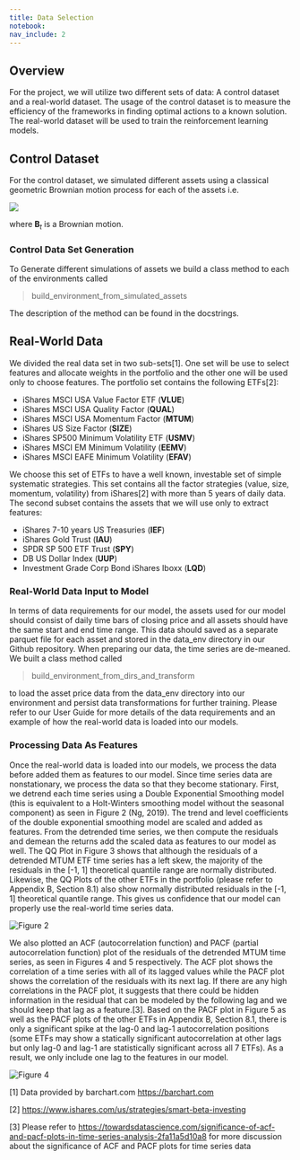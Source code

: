 ```yaml
---
title: Data Selection
notebook:
nav_include: 2
---
```


## Overview
For the project, we will utilize two different sets of data: A control dataset and a real-world dataset. The usage of the control dataset is to measure the efficiency of the frameworks in finding optimal actions to a known solution. The real-world dataset will be used to train the reinforcement learning models.

## Control Dataset
For the control dataset, we simulated different assets using a classical geometric Brownian motion process for each of the assets i.e.

<img src="https://render.githubusercontent.com/render/math?math=dS_t=\mu S_tdt %2B \sqrt{\sigma}S_tdB_t">

where **B**<sub>*t*</sub> is a Brownian motion.

### Control Data Set Generation

To Generate different simulations of assets we build a class method to each of the environments called

> build_environment_from_simulated_assets

The description of the method can be found in the docstrings.

## Real-World Data

We divided the real data set in two sub-sets[1]. One set will be use to select features and allocate weights in the portfolio and the other one will be used only to choose features. The portfolio set contains the following ETFs[2]:

- iShares MSCI USA Value Factor ETF (**VLUE**)
- iShares MSCI USA Quality Factor (**QUAL**)
- iShares MSCI USA Momentum Factor (**MTUM**)
- iShares US Size Factor (**SIZE**)
- iShares SP500 Minimum Volatility ETF (**USMV**)
- iShares MSCI EM Minimum Volatility (**EEMV**)
- iShares MSCI EAFE Minimum Volatility (**EFAV**)

We choose this set of ETFs to have a well known, investable set of simple systematic strategies. This set contains all the factor strategies (value, size, momentum, volatility) from iShares[2] with more than 5 years of daily data. The second subset contains the assets that we will use only to extract features:

- iShares 7-10 years US Treasuries (**IEF**)
- iShares Gold Trust (**IAU**)
- SPDR SP 500 ETF Trust (**SPY**)
- DB US Dollar Index (**UUP**)
- Investment Grade Corp Bond iShares Iboxx (**LQD**)

### Real-World Data Input to Model

In terms of data requirements for our model, the assets used for our model should consist of daily time bars of closing price and all assets should have the same start and end time range. This data should saved as a separate parquet file for each asset and stored in the data_env directory in our Github repository. When preparing our data, the time series are de-meaned. We built a class method called

> build_environment_from_dirs_and_transform

to load the asset price data from the data_env directory into our environment and persist data transformations for further training.  Please refer to our User Guide for more details of the data requirements and an example of how the real-world data is loaded into our models.

### Processing Data As Features

Once the real-world data is loaded into our models, we process the data before added them as features to our model.  Since time series data are nonstationary, we process the data so that they become stationary.  First, we detrend each time series using a Double Exponential Smoothing model (this is equivalent to a Holt-Winters smoothing model without the seasonal component) as seen in Figure 2 (Ng, 2019).  The trend and level coefficients of the double exponential smoothing model are scaled and added as features.  From the detrended time series, we then compute the residuals and demean the returns add the scaled data as features to our model as well. The QQ Plot in Figure 3 shows that although the residuals of a detrended MTUM ETF time series has a left skew, the majority of the residuals in the [-1, 1] theoretical quantile range are normally distributed. Likewise, the QQ Plots of the other ETFs in the portfolio (please refer to Appendix B, Section 8.1) also show normally distributed residuals in the [-1, 1] theoretical quantile range.  This gives us confidence that our model can properly use the real-world time series data.  

![Figure 2](https://raw.githubusercontent.com/nikatpatel/epsilon-greedy-quants/main/_assets/figures_2_3.png)


We also plotted an ACF (autocorrelation function) and PACF (partial autocorrelation function) plot of the residuals of the detrended MTUM time series, as seen in Figures 4 and 5 respectively.  The ACF plot shows the correlation of a time series with all of its lagged values while the PACF plot shows the correlation of the residuals with its next lag. If there are any high correlations in the PACF plot, it suggests that there could be hidden information in the residual that can be modeled by the following lag and we should keep that lag as a feature.[3].  Based on the PACF plot in Figure 5 as well as the PACF plots of the other ETFs in Appendix B, Section 8.1, there is only a significant spike at the lag-0 and lag-1 autocorrelation positions (some ETFs may show a statically significant autocorrelation at other lags but only lag-0 and lag-1 are statistically significant across all 7 ETFs).  As a result, we only include one lag to the features in our model.  

![Figure 4](https://raw.githubusercontent.com/nikatpatel/epsilon-greedy-quants/main/_assets/figures_4_5.png)


[1] Data provided by barchart.com <https://barchart.com>

[2] <https://www.ishares.com/us/strategies/smart-beta-investing>

[3] Please refer to <https://towardsdatascience.com/significance-of-acf-and-pacf-plots-in-time-series-analysis-2fa11a5d10a8> for more discussion about the significance of ACF and PACF plots for time series data

